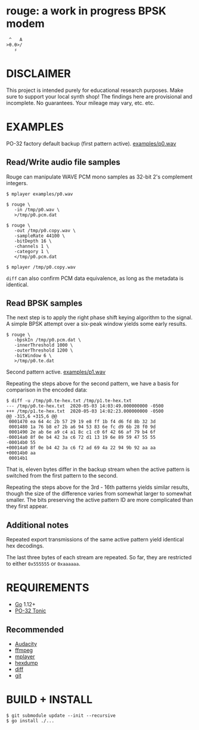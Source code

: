 # rouge: a work in progress BPSK modem

```text
 ^   A
>θ.θ>/
   ♯
```

# DISCLAIMER

This project is intended purely for educational research purposes. Make sure to support your local synth shop! The findings here are provisional and incomplete. No guarantees. Your mileage may vary, etc. etc.

# EXAMPLES

PO-32 factory default backup (first pattern active). [examples/p0.wav](examples/p0.wav)

## Read/Write audio file samples

Rouge can manipulate WAVE PCM mono samples as 32-bit 2's complement integers.

```console
$ mplayer examples/p0.wav

$ rouge \
   -in /tmp/p0.wav \
   >/tmp/p0.pcm.dat

$ rouge \
   -out /tmp/p0.copy.wav \
   -sampleRate 44100 \
   -bitDepth 16 \
   -channels 1 \
   -category 1 \
   </tmp/p0.pcm.dat

$ mplayer /tmp/p0.copy.wav
```

`diff` can also confirm PCM data equivalence, as long as the metadata is identical.

## Read BPSK samples

The next step is to apply the right phase shift keying algorithm to the signal. A simple BPSK attempt over a six-peak window yields some early results.

```console
$ rouge \
   -bpskIn /tmp/p0.pcm.dat \
   -innerThreshold 1000 \
   -outerThreshold 1200 \
   -bitWindow 6 \
   >/tmp/p0.te.dat
```

Second pattern active. [examples/p1.wav](examples/p1.wav)

Repeating the steps above for the second pattern, we have a basis for comparison in the encoded data:

```console
$ diff -u /tmp/p0.te-hex.txt /tmp/p1.te-hex.txt
--- /tmp/p0.te-hex.txt	2020-05-03 14:03:49.000000000 -0500
+++ /tmp/p1.te-hex.txt	2020-05-03 14:02:23.000000000 -0500
@@ -315,6 +315,6 @@
 0001470 ea 64 4c 2b 57 29 19 e8 ff 1b f4 d6 fd 8b 32 3d
 0001480 1a 76 b8 e7 2b a6 94 53 83 6e fc d9 6b 28 f0 9d
 0001490 2e ab 6e a9 c4 a1 8c c1 c0 6f 42 66 af 79 b4 6f
-00014a0 8f 0e b4 42 3a c6 72 d1 13 19 6e 89 59 47 55 55
-00014b0 55
+00014a0 8f 0e b4 42 3a c6 f2 ad 69 4a 22 94 9b 92 aa aa
+00014b0 aa
 00014b1
```

That is, eleven bytes differ in the backup stream when the active pattern is switched from the first pattern to the second.

Repeating the steps above for the 3rd - 16th patterns yields similar results, though the size of the difference varies from somewhat larger to somewhat smaller. The bits preserving the active pattern ID are more complicated than they first appear.

## Additional notes

Repeated export transmissions of the same active pattern yield identical hex decodings.

The last three bytes of each stream are repeated. So far, they are restricted to either `0x555555` or `0xaaaaaa`.

# REQUIREMENTS

* [Go](https://golang.org/) 1.12+
* [PO-32 Tonic](https://teenage.engineering/products/po-32)

## Recommended

* [Audacity](https://www.audacityteam.org/)
* [ffmpeg](https://www.ffmpeg.org/)
* [mplayer](http://www.mplayerhq.hu/)
* [hexdump](http://man7.org/linux/man-pages/man1/hexdump.1.html)
* [diff](https://linux.die.net/man/1/diff)
* [git](https://git-scm.com/)

# BUILD + INSTALL

```console
$ git submodule update --init --recursive
$ go install ./...
```

